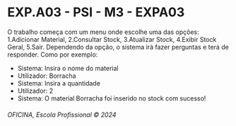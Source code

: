 <h1> EXP.A03 - PSI - M3 - EXPA03</h1>

O trabalho começa com um menu onde escolhe uma das opções: 1.Adicionar Material, 2.Consultar Stock, 3.Atualizar Stock, 4.Exibir Stock Geral, 5.Sair.
Dependendo da opção, o sistema irá fazer perguntas e terá de responder. Como por exemplo:

  - Sistema: Insira o nome do material
  - Utilizador: Borracha
  - Sistema: Insira a quantidade
  - Utilizador: 2
  - Sistema: O material Borracha foi inserido no stock com sucesso!
<h6>OFICINA, Escola Profissional &copy; 2024</h6>
